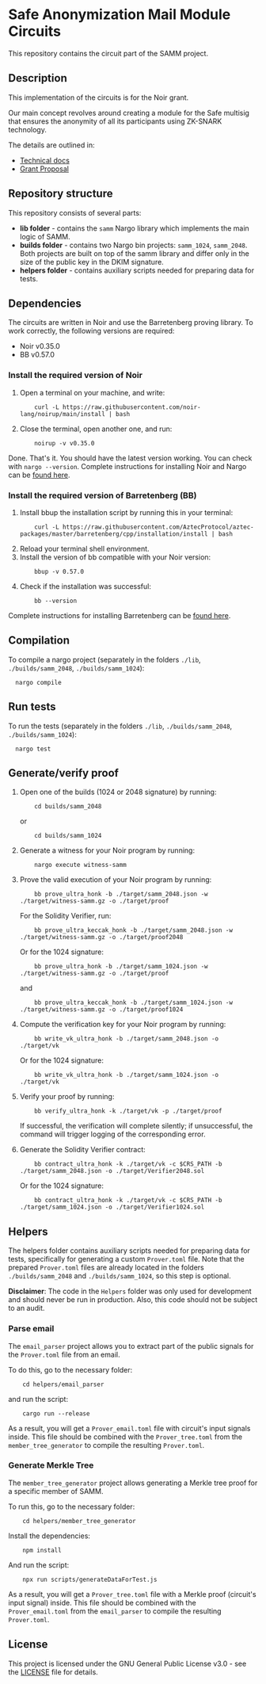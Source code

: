 # Safe Anonymization Mail Module Circuits

This repository contains the circuit part of the SAMM project.

## Description

This implementation of the circuits is for the Noir grant.

Our main concept revolves around creating a module for the Safe multisig that ensures the anonymity of all its participants using ZK-SNARK technology.

The details are outlined in:
- [Technical docs](https://www.notion.so/oxorioteam/SAMM-technical-requirements-7c42604654ba408ea68176fb609cf04b)
- [Grant Proposal](https://github.com/orgs/noir-lang/discussions/5813)

## Repository structure

This repository consists of several parts:
- **lib folder** - contains the `samm` Nargo library which implements the main logic of SAMM.
- **builds folder** - contains two Nargo bin projects: `samm_1024`, `samm_2048`. Both projects are built on top of the samm library and differ only in the size of the public key in the DKIM signature.
- **helpers folder** - contains auxiliary scripts needed for preparing data for tests.

## Dependencies

The circuits are written in Noir and use the Barretenberg proving library. To work correctly, the following versions are required:
- Noir v0.35.0
- BB v0.57.0

### Install the required version of Noir 
1. Open a terminal on your machine, and write:
    ```
        curl -L https://raw.githubusercontent.com/noir-lang/noirup/main/install | bash
    ```
2. Close the terminal, open another one, and run:
    ```
        noirup -v v0.35.0
    ```
Done. That's it. You should have the latest version working. You can check with `nargo --version`.
Complete instructions for installing Noir and Nargo can be [found here](https://noir-lang.org/docs/getting_started/installation/).

### Install the required version of Barretenberg (BB)
1. Install bbup the installation script by running this in your terminal:
    ```
        curl -L https://raw.githubusercontent.com/AztecProtocol/aztec-packages/master/barretenberg/cpp/installation/install | bash
    ```
2. Reload your terminal shell environment.
3. Install the version of bb compatible with your Noir version:
    ```
        bbup -v 0.57.0
    ```
4. Check if the installation was successful:
    ```
        bb --version
    ```
Complete instructions for installing Barretenberg can be [found here](https://github.com/AztecProtocol/aztec-packages/blob/master/barretenberg/cpp/src/barretenberg/bb/readme.md#installation).


## Compilation

To compile a nargo project (separately in the folders `./lib`, `./builds/samm_2048`, `./builds/samm_1024`):
```
  nargo compile
```

## Run tests

To run the tests (separately in the folders `./lib`, `./builds/samm_2048`, `./builds/samm_1024`):

```
  nargo test
```

## Generate/verify proof

1. Open one of the builds (1024 or 2048 signature) by running:
    ```
        cd builds/samm_2048
    ```
    or
    ```
        cd builds/samm_1024
    ```

2. Generate a witness for your Noir program by running:
    ```
        nargo execute witness-samm
    ```

3. Prove the valid execution of your Noir program by running:
    ```
        bb prove_ultra_honk -b ./target/samm_2048.json -w ./target/witness-samm.gz -o ./target/proof
    ```
    For the Solidity Verifier, run:
    ```
        bb prove_ultra_keccak_honk -b ./target/samm_2048.json -w ./target/witness-samm.gz -o ./target/proof2048
    ```
    Or for the 1024 signature:
    ```
        bb prove_ultra_honk -b ./target/samm_1024.json -w ./target/witness-samm.gz -o ./target/proof
    ```
    and
    ```
        bb prove_ultra_keccak_honk -b ./target/samm_1024.json -w ./target/witness-samm.gz -o ./target/proof1024
    ```

4. Compute the verification key for your Noir program by running:
    ```
        bb write_vk_ultra_honk -b ./target/samm_2048.json -o ./target/vk
    ```
    Or for the 1024 signature:
    ```
        bb write_vk_ultra_honk -b ./target/samm_1024.json -o ./target/vk
    ```

5. Verify your proof by running:
    ```
        bb verify_ultra_honk -k ./target/vk -p ./target/proof
    ```
    If successful, the verification will complete silently; if unsuccessful, the command will trigger logging of the corresponding error.

6. Generate the Solidity Verifier contract:
    ```
        bb contract_ultra_honk -k ./target/vk -c $CRS_PATH -b ./target/samm_2048.json -o ./target/Verifier2048.sol
    ```
    Or for the 1024 signature:
    ```
        bb contract_ultra_honk -k ./target/vk -c $CRS_PATH -b ./target/samm_1024.json -o ./target/Verifier1024.sol
    ```

## Helpers

The helpers folder contains auxiliary scripts needed for preparing data for tests, specifically for generating a custom `Prover.toml` file. Note that the prepared `Prover.toml` files are already located in the folders `./builds/samm_2048` and `./builds/samm_1024`, so this step is optional.

**Disclaimer**: The code in the `Helpers` folder was only used for development and should never be run in production. Also, this code should not be subject to an audit.

### Parse email

The `email_parser` project allows you to extract part of the public signals for the `Prover.toml` file from an email.

To do this, go to the necessary folder:
``` 
    cd helpers/email_parser
```
and run the script:
```
    cargo run --release
```
As a result, you will get a `Prover_email.toml` file with circuit's input signals inside. This file should be combined with the `Prover_tree.toml` from the `member_tree_generator` to compile the resulting `Prover.toml`.

### Generate Merkle Tree

The `member_tree_generator` project allows generating a Merkle tree proof for a specific member of SAMM.

To run this, go to the necessary folder:
``` 
    cd helpers/member_tree_generator
```
Install the dependencies:
```
    npm install
```
And run the script:
```
    npx run scripts/generateDataForTest.js
```
As a result, you will get a `Prover_tree.toml` file with a Merkle proof (circuit's input signal) inside. This file should be combined with the `Prover_email.toml` from the `email_parser` to compile the resulting `Prover.toml`.

## License

This project is licensed under the GNU General Public License v3.0 - see the [LICENSE](LICENSE) file for details.